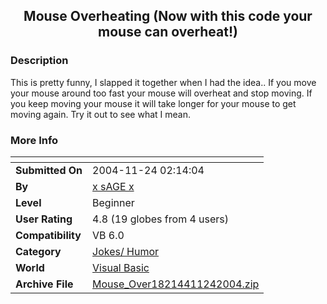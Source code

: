 ﻿<div align="center">

## Mouse Overheating \(Now with this code your mouse can overheat\!\)


</div>

### Description

This is pretty funny, I slapped it together when I had the idea.. If you move your mouse around too fast your mouse will overheat and stop moving. If you keep moving your mouse it will take longer for your mouse to get moving again. Try it out to see what I mean.
 
### More Info
 


<span>             |<span>
---                |---
**Submitted On**   |2004-11-24 02:14:04
**By**             |[x sAGE x](https://github.com/Planet-Source-Code/PSCIndex/blob/master/ByAuthor/x-sage-x.md)
**Level**          |Beginner
**User Rating**    |4.8 (19 globes from 4 users)
**Compatibility**  |VB 6\.0
**Category**       |[Jokes/ Humor](https://github.com/Planet-Source-Code/PSCIndex/blob/master/ByCategory/jokes-humor__1-40.md)
**World**          |[Visual Basic](https://github.com/Planet-Source-Code/PSCIndex/blob/master/ByWorld/visual-basic.md)
**Archive File**   |[Mouse\_Over18214411242004\.zip](https://github.com/Planet-Source-Code/x-sage-x-mouse-overheating-now-with-this-code-your-mouse-can-overheat__1-57398/archive/master.zip)









